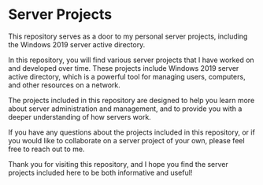 # Server Projects

This repository serves as a door to my personal server projects, including the Windows 2019 server active directory. 

In this repository, you will find various server projects that I have worked on and developed over time. These projects include Windows 2019 server active directory, which is a powerful tool for managing users, computers, and other resources on a network.

The projects included in this repository are designed to help you learn more about server administration and management, and to provide you with a deeper understanding of how servers work.

If you have any questions about the projects included in this repository, or if you would like to collaborate on a server project of your own, please feel free to reach out to me.

Thank you for visiting this repository, and I hope you find the server projects included here to be both informative and useful!

